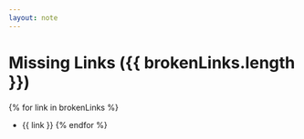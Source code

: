 ```yaml
---
layout: note
---
```

# Missing Links ({{ brokenLinks.length }})

{% for link in brokenLinks %}
- {{ link }}
{% endfor %}
